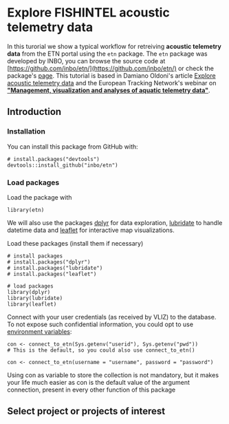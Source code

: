
# Explore FISHINTEL acoustic telemetry data

In this turorial we show a typical workflow for retreiving **acoustic telemetry data** from the ETN portal using the `etn` package. The `etn` package was developed by INBO, you can browse the source code at [https://github.com/inbo/etn/](https://github.com/inbo/etn/) or check the package's [page](https://github.com/inbo/etn/). This tutorial is based in Damiano Oldoni's article [Explore acoustic telemetry data](https://inbo.github.io/etn/articles/acoustic_telemetry.html) and the European Tracking Network's webinar on **["Management, visualization and analyses of aquatic telemetry data"](https://www.youtube.com/watch?v=f37cDY71iqM)**.

## Introduction

### Installation
You can install this package from GitHub with:

```
# install.packages("devtools")
devtools::install_github("inbo/etn")
```

### Load packages

Load the package with

```
library(etn)
```

We will also use the packages [dplyr](https://dplyr.tidyverse.org/) for data exploration, [lubridate](https://lubridate.tidyverse.org/) to handle datetime data and [leaflet](https://rstudio.github.io/leaflet/) for interactive map visualizations. 

Load these packages (install them if necessary)

```
# install packages
# install.packages("dplyr")
# install.packages("lubridate")
# install.packages("leaflet")

# load packages
library(dplyr)
library(lubridate)
library(leaflet)
```

Connect with your user credentials (as received by VLIZ) to the database. To not expose such confidential information, you could opt to use [environment variables](https://db.rstudio.com/best-practices/managing-credentials/#use-environment-variables):

```
con <- connect_to_etn(Sys.getenv("userid"), Sys.getenv("pwd"))
# This is the default, so you could also use connect_to_etn()

con <- connect_to_etn(username = "username", password = "password")
```

Using con as variable to store the collection is not mandatory, but it makes your life much easier as con is the default value of the argument connection, present in every other function of this package

## Select project or projects of interest



